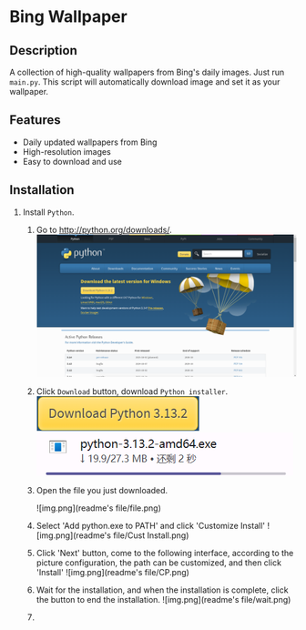 # Bing Wallpaper

## Description
A collection of high-quality wallpapers from Bing's daily images.
Just run `main.py`. This script will automatically download image and set it as your wallpaper. 

## Features
- Daily updated wallpapers from Bing
- High-resolution images
- Easy to download and use

## Installation
1. Install `Python`.
   1. Go to http://python.org/downloads/.
   ![python_org_downloads.png](readme%27s%20file%2Fpython_org_downloads.png)
   2. Click `Download` button, download `Python installer`.
   ![Button.png](readme%27s%20file%2FButton.png)
   ![Download.png](readme%27s%20file%2FDownload.png)
   3. Open the file you just downloaded.
   
      ![img.png](readme's file/file.png)
   4. Select 'Add python.exe to PATH' and click 'Customize Install'
   ![img.png](readme's file/Cust Install.png)
   5. Click 'Next' button, come to the following interface, according to the picture configuration, the path can be customized, and then click 'Install'
   ![img.png](readme's file/CP.png)
   6. Wait for the installation, and when the installation is complete, click the button to end the installation.
   ![img.png](readme's file/wait.png)
   7. 